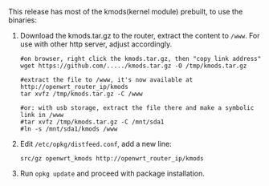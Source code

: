This release has most of the kmods(kernel module) prebuilt, to use the binaries:

1. Download the kmods.tar.gz to the router, extract the content to `/www`. For use with other http server, adjust accordingly.
   ```
   #on browser, right click the kmods.tar.gz, then "copy link address"
   wget https://github.com/...../kmods.tar.gz -O /tmp/kmods.tar.gz

   #extract the file to /www, it's now available at http://openwrt_router_ip/kmods
   tar xvfz /tmp/kmods.tar.gz -C /www

   #or: with usb storage, extract the file there and make a symbolic link in /www
   #tar xvfz /tmp/kmods.tar.gz -C /mnt/sda1
   #ln -s /mnt/sda1/kmods /www
   ```

2. Edit `/etc/opkg/distfeed.conf`, add a new line:
   ```
   src/gz openwrt_kmods http://openwrt_router_ip/kmods
   ```

3. Run `opkg update` and proceed with package installation.
